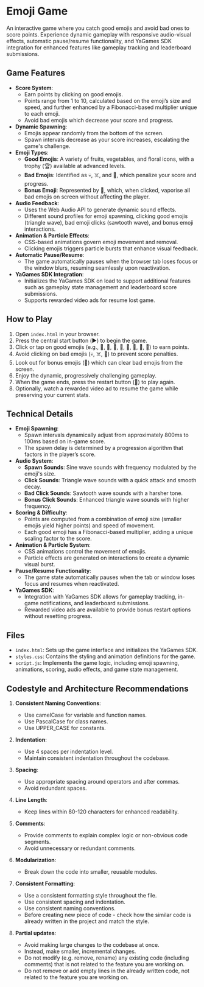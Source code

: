 # Emoji Game

An interactive game where you catch good emojis and avoid bad ones to score points. Experience dynamic gameplay with responsive audio-visual effects, automatic pause/resume functionality, and YaGames SDK integration for enhanced features like gameplay tracking and leaderboard submissions.

## Game Features

- **Score System**:
  - Earn points by clicking on good emojis.
  - Points range from 1 to 10, calculated based on the emoji’s size and speed, and further enhanced by a Fibonacci-based multiplier unique to each emoji.
  - Avoid bad emojis which decrease your score and progress.
- **Dynamic Spawning**:
  - Emojis appear randomly from the bottom of the screen.
  - Spawn intervals decrease as your score increases, escalating the game's challenge.
- **Emoji Types**:
  - **Good Emojis**: A variety of fruits, vegetables, and floral icons, with a trophy (🏆) available at advanced levels.
  - **Bad Emojis**: Identified as 💀, ☠️, and 💩, which penalize your score and progress.
  - **Bonus Emoji**: Represented by 🧨, which, when clicked, vaporise all bad emojis on screen without affecting the player.
- **Audio Feedback**:
  - Uses the Web Audio API to generate dynamic sound effects.
  - Different sound profiles for emoji spawning, clicking good emojis (triangle wave), bad emoji clicks (sawtooth wave), and bonus emoji interactions.
- **Animation & Particle Effects**:
  - CSS-based animations govern emoji movement and removal.
  - Clicking emojis triggers particle bursts that enhance visual feedback.
- **Automatic Pause/Resume**:
  - The game automatically pauses when the browser tab loses focus or the window blurs, resuming seamlessly upon reactivation.
- **YaGames SDK Integration**:
  - Initializes the YaGames SDK on load to support additional features such as gameplay state management and leaderboard score submissions.
  - Supports rewarded video ads for resume lost game.

## How to Play

1. Open `index.html` in your browser.
2. Press the central start button (▶️) to begin the game.
3. Click or tap on good emojis (e.g., 🍓, 🍎, 🥭, 🍊, 🍋, 🍍, 🥝, 🥑) to earn points.
4. Avoid clicking on bad emojis (💀, ☠️, 💩) to prevent score penalties.
5. Look out for bonus emojis (🧨) which can clear bad emojis from the screen.
6. Enjoy the dynamic, progressively challenging gameplay.
7. When the game ends, press the restart button (🔄) to play again.
8. Optionally, watch a rewarded video ad to resume the game while preserving your current stats.

## Technical Details

- **Emoji Spawning**:
  - Spawn intervals dynamically adjust from approximately 800ms to 100ms based on in-game score.
  - The spawn delay is determined by a progression algorithm that factors in the player’s score.
- **Audio System**:
  - **Spawn Sounds**: Sine wave sounds with frequency modulated by the emoji's size.
  - **Click Sounds**: Triangle wave sounds with a quick attack and smooth decay.
  - **Bad Click Sounds**: Sawtooth wave sounds with a harsher tone.
  - **Bonus Click Sounds**: Enhanced triangle wave sounds with higher frequency.
- **Scoring & Difficulty**:
  - Points are computed from a combination of emoji size (smaller emojis yield higher points) and speed of movement.
  - Each good emoji has a Fibonacci-based multiplier, adding a unique scaling factor to the score.
- **Animation & Particle System**:
  - CSS animations control the movement of emojis.
  - Particle effects are generated on interactions to create a dynamic visual burst.
- **Pause/Resume Functionality**:
  - The game state automatically pauses when the tab or window loses focus and resumes when reactivated.
- **YaGames SDK**:
  - Integration with YaGames SDK allows for gameplay tracking, in-game notifications, and leaderboard submissions.
  - Rewarded video ads are available to provide bonus restart options without resetting progress.

## Files

- `index.html`: Sets up the game interface and initializes the YaGames SDK.
- `styles.css`: Contains the styling and animation definitions for the game.
- `script.js`: Implements the game logic, including emoji spawning, animations, scoring, audio effects, and game state management.

## Codestyle and Architecture Recommendations

1. **Consistent Naming Conventions**:
   - Use camelCase for variable and function names.
   - Use PascalCase for class names.
   - Use UPPER_CASE for constants.

2. **Indentation**:
   - Use 4 spaces per indentation level.
   - Maintain consistent indentation throughout the codebase.

3. **Spacing**:
   - Use appropriate spacing around operators and after commas.
   - Avoid redundant spaces.

4. **Line Length**:
   - Keep lines within 80-120 characters for enhanced readability.

5. **Comments**:
   - Provide comments to explain complex logic or non-obvious code segments.
   - Avoid unnecessary or redundant comments.

6. **Modularization**:
   - Break down the code into smaller, reusable modules.

7. **Consistent Formatting**:
   - Use a consistent formatting style throughout the file.
   - Use consistent spacing and indentation.
   - Use consistent naming conventions.
   - Before creating new piece of code - check how the similar code is already written in the project and match the style.

8. **Partial updates**:
   - Avoid making large changes to the codebase at once.
   - Instead, make smaller, incremental changes.
   - Do not modify (e.g. remove, rename) any existing code (including comments) that is not related to the feature you are working on.
   - Do not remove or add empty lines in the already written code, not related to the feature you are working on.